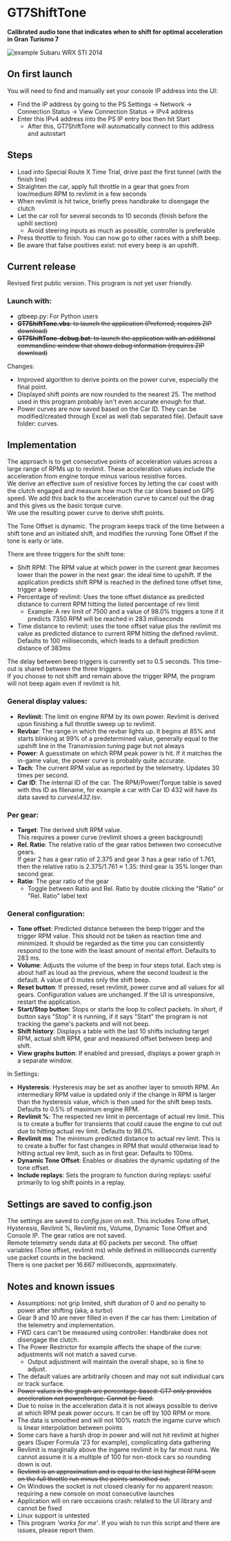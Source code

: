 # GT7ShiftTone

**Calibrated audio tone that indicates when to shift for optimal acceleration in Gran Turismo 7**

![example Subaru WRX STI 2014](images/GUIandPower-4.png)

## On first launch
You will need to find and manually set your console IP address into the UI:
- Find the IP address by going to the PS Settings -> Network -> Connection Status -> View Connection Status -> IPv4 address
- Enter this IPv4 address into the PS IP entry box then hit Start
  - After this, GT7ShiftTone will automatically connect to this address and autostart

## Steps
- Load into Special Route X Time Trial, drive past the first tunnel (with the finish line)
- Straighten the car, apply full throttle in a gear that goes from low/medium RPM to revlimit in a few seconds
- When revlimit is hit twice, briefly press handbrake to disengage the clutch
- Let the car roll for several seconds to 10 seconds (finish before the uphill section)
  - Avoid steering inputs as much as possible, controller is preferable
- Press throttle to finish. You can now go to other races with a shift beep.
- Be aware that false positives exist: not every beep is an upshift.

## Current release
Revised first public version. This program is not yet user friendly.

### Launch with:
- gtbeep.py: For Python users  
- ~~**GT7ShiftTone.vbs**: to launch the application (Preferred, requires ZIP download)~~  
- ~~**GT7ShiftTone-debug.bat**: to launch the application with an additional commandline window that shows debug information (requires ZIP download)~~

Changes:  
- Improved algorithm to derive points on the power curve, especially the final point.
- Displayed shift points are now rounded to the nearest 25. The method used in this program probably isn't even accurate enough for that.
- Power curves are now saved based on the Car ID. They can be modified/created through Excel as well (tab separated file). Default save folder: curves\.

## Implementation

The approach is to get consecutive points of acceleration values across a large range of RPMs up to revlimit. These acceleration values include the acceleration from engine torque minus various resistive forces.  
We derive an effective sum of resistive forces by letting the car coast with the clutch engaged and measure how much the car slows based on GPS speed. We add this back to the acceleration curve to cancel out the drag and this gives us the basic torque curve.  
We use the resulting power curve to derive shift points.

The Tone Offset is dynamic. The program keeps track of the time between a shift tone and an initiated shift, and modifies the running Tone Offset if the tone is early or late.

There are three triggers for the shift tone:
- Shift RPM: The RPM value at which power in the current gear becomes lower than the power in the next gear: the ideal time to upshift. If the application predicts shift RPM is reached in the defined tone offset time, trigger a beep
- Percentage of revlimit: Uses the tone offset distance as predicted distance to current RPM hitting the listed percentage of rev limit
  - Example: A rev limit of 7500 and a value of 98.0% triggers a tone if it predicts 7350 RPM will be reached in 283 milliseconds
- Time distance to revlimit: uses the tone offset value plus the revlimit ms value as predicted distance to current RPM hitting the defined revlimit. Defaults to 100 milliseconds, which leads to a default prediction distance of 383ms

The delay between beep triggers is currently set to 0.5 seconds. This time-out is shared between the three triggers.  
If you choose to not shift and remain above the trigger RPM, the program will not beep again even if revlimit is hit.

### General display values:

- **Revlimit**: The limit on engine RPM by its own power. Revlimit is derived upon finishing a full throttle sweep up to revlimit.
- **Revbar**: The range in which the revbar lights up. It begins at 85% and starts blinking at 99% of a predetermined value, generally equal to the upshift line in the Transmission tuning page but not always
- **Power**: A guesstimate on which RPM peak power is hit. If it matches the in-game value, the power curve is probably quite accurate.
- **Tach**: The current RPM value as reported by the telemetry. Updates 30 times per second.
- **Car ID**: The internal ID of the car. The RPM/Power/Torque table is saved with this ID as filename, for example a car with Car ID 432 will have its data saved to _curves\432.tsv_.

### Per gear:

- **Target**: The derived shift RPM value.  
This requires a power curve (revlimit shows a green background)
- **Rel. Ratio**: The relative ratio of the gear ratios between two consecutive gears.  
If gear 2 has a gear ratio of 2.375 and gear 3 has a gear ratio of 1.761, then the relative ratio is 2.375/1.761 ≈ 1.35: third gear is 35% longer than second gear.
- **Ratio**: The gear ratio of the gear
  - Toggle between Ratio and Rel. Ratio by double clicking the "Ratio" or "Rel. Ratio" label text

### General configuration:

- **Tone offset**: Predicted distance between the beep trigger and the trigger RPM value. This should not be taken as reaction time and minimized. It should be regarded as the time you can consistently respond to the tone with the least amount of mental effort. Defaults to 283 ms.
- **Volume**: Adjusts the volume of the beep in four steps total. Each step is about half as loud as the previous, where the second loudest is the default. A value of 0 mutes only the shift beep.
- **Reset button**: If pressed, reset revlimit, power curve and all values for all gears. Configuration values are unchanged. If the UI is unresponsive, restart the application.
- **Start/Stop button**: Stops or starts the loop to collect packets. In short, if button says "Stop" it is running, if it says "Start" the program is not tracking the game's packets and will not beep.
- **Shift history**: Displays a table with the last 10 shifts including target RPM, actual shift RPM, gear and measured offset between beep and shift.
- **View graphs button**: If enabled and pressed, displays a power graph in a separate window. 

In Settings:  
- **Hysteresis**: Hysteresis may be set as another layer to smooth RPM. An intermediary RPM value is updated only if the change in RPM is larger than the hysteresis value, which is then used for the shift beep tests. Defaults to 0.5% of maximum engine RPM.
- **Revlimit %**: The respected rev limit in percentage of actual rev limit. This is to create a buffer for transients that could cause the engine to cut out due to hitting actual rev limit. Defaults to 98.0%.
- **Revlimit ms**: The minimum predicted distance to actual rev limit. This is to create a buffer for fast changes in RPM that would otherwise lead to hitting actual rev limit, such as in first gear. Defaults to 100ms.
- **Dynamic Tone Offset**: Enables or disables the dynamic updating of the tone offset.
- **Include replays**: Sets the program to function during replays: useful primarily to log shift points in a replay.

## Settings are saved to config.json

The settings are saved to _config.json_ on exit. This includes Tone offset, Hysteresis, Revlimit %, Revlimit ms, Volume, Dynamic Tone Offset and Console IP. The gear ratios are not saved.  
Remote telemetry sends data at 60 packets per second. The offset variables (Tone offset, revlimit ms) while defined in milliseconds currently use packet counts in the backend.  
There is one packet per 16.667 milliseconds, approximately.

## Notes and known issues
- Assumptions: not grip limited, shift duration of 0 and no penalty to power after shifting (aka, a turbo)
- Gear 9 and 10 are never filled in even if the car has them: Limitation of the telemetry and implementation.
- FWD cars can't be measured using controller: Handbrake does not disengage the clutch.
- The Power Restrictor for example affects the shape of the curve: adjustments will not match a saved curve.
  - Output adjustment will maintain the overall shape, so is fine to adjust.
- The default values are arbitrarily chosen and may not suit individual cars or track surface.
- ~~Power values in the graph are percentage-based: GT7 only provides acceleration not power/torque. Cannot be fixed.~~
- Due to noise in the acceleration data it is not always possible to derive at which RPM peak power occurs. It can be off by 100 RPM or more.
- The data is smoothed and will not 100% match the ingame curve which is linear interpolation between points
- Some cars have a harsh drop in power and will not hit revlimit at higher gears (Super Formula '23 for example), complicating data gathering
- Revlimit is marginally above the ingame revlimit in by far most runs. We cannot assume it is a multiple of 100 for non-stock cars so rounding down is out.
- ~~Revlimit is an approximation and is equal to the last highest RPM seen on the full throttle run minus the points smoothed out.~~
- On Windows the socket is not closed cleanly for no apparent reason: requiring a new console on most consecutive launches
- Application will on rare occasions crash: related to the UI library and cannot be fixed
- Linux support is untested
- This program _'works for me'_. If you wish to run this script and there are issues, please report them.
